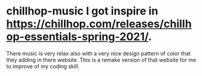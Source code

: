 # chillhop-music I got inspire in https://chillhop.com/releases/chillhop-essentials-spring-2021/.
There music is very relax also with a very nice design pattern of color that they adding in there website.
This is a remake version of that website for me to improve of my coding skill.

